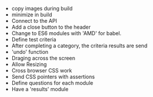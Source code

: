 - copy images during build
- minimize in build
- Connect to the API
- Add a close button to the header
- Change to ES6 modules with 'AMD' for babel.
- Define test criteria
- After completing a category, the criteria results are send
- 'undo' function
- Draging across the screen
- Allow Resizing
- Cross browser CSS work
- Send CSS pointers with assertions
- Define questions for each module
- Have a 'results' module